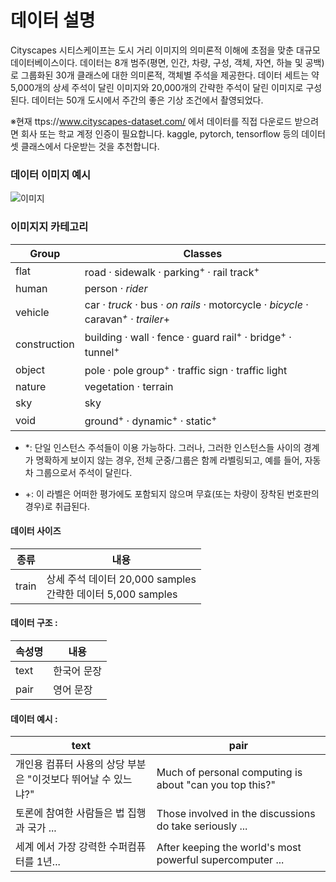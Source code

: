 # 데이터 설명

Cityscapes 시티스케이프는 도시 거리 이미지의 의미론적 이해에 초점을 맞춘 대규모 데이터베이스이다. 데이터는 8개 범주(평면, 인간, 차량, 구성, 객체, 자연, 하늘 및 공백)로 그룹화된 30개 클래스에 대한 의미론적, 객체별 주석을 제공한다. 데이터 세트는 약 5,000개의 상세 주석이 달린 이미지와 20,000개의 간략한 주석이 달린 이미지로 구성된다. 데이터는 50개 도시에서 주간의 좋은 기상 조건에서  촬영되었다. 


※현재  ttps://www.cityscapes-dataset.com/ 에서 데이터를 직접 다운로드 받으려면 회사 또는 학교 계정 인증이 필요합니다. kaggle, pytorch, tensorflow 등의 데이터셋 클래스에서 다운받는 것을 추천합니다.

### 데이터 이미지 예시 
![이미지](https://www.cityscapes-dataset.com/wordpress/wp-content/uploads/2015/07/zuerich00-1024x510.png)

### 이미지지 카테고리
| Group        | Classes                                                                                                   |
|--------------|-----------------------------------------------------------------------------------------------------------|
| flat         | road · sidewalk · parking<sup>+</sup> · rail track<sup>+</sup>                                            |
| human        | person<sup>*</sup> · rider<sup>*</sup>                                                                    |
| vehicle      | car<sup>*</sup> · truck<sup>*</sup> · bus<sup>*</sup> · on rails<sup>*</sup> · motorcycle<sup>*</sup> · bicycle<sup>*</sup> · caravan<sup>*+</sup> · trailer<sup>*+</sup> |
| construction | building · wall · fence · guard rail<sup>+</sup> · bridge<sup>+</sup> · tunnel<sup>+</sup>                |
| object       | pole · pole group<sup>+</sup> · traffic sign · traffic light                                              |
| nature       | vegetation · terrain                                                                                      |
| sky          | sky                                                                                                       |
| void         | ground<sup>+</sup> · dynamic<sup>+</sup> · static<sup>+</sup>                                             |

*  *: 단일 인스턴스 주석들이 이용 가능하다. 그러나, 그러한 인스턴스들 사이의 경계가 명확하게 보이지 않는 경우, 전체 군중/그룹은 함께 라벨링되고, 예를 들어, 자동차 그룹으로서 주석이 달린다.
- +: 이 라벨은 어떠한 평가에도 포함되지 않으며 무효(또는 차량이 장착된 번호판의 경우)로 취급된다.

#### 데이터 사이즈

| 종류 | 내용 |
| --- | --- |
| train | 상세 주석 데이터 20,000 samples <br/> 간략한 데이터 5,000 samples  |




#### 데이터 구조 :
| 속성명 | 내용 |
| --- | --- |
| text |한국어 문장|
| pair |영어 문장|


#### 데이터 예시 :
| text | pair | 
| --- | --- | 
|  개인용 컴퓨터 사용의 상당 부분은 "이것보다 뛰어날 수 있느냐?" |Much of personal computing is about "can you top this?"
| 토론에 참여한 사람들은 법 집행과 국가 ... | Those involved in the discussions do take seriously ... | 
 |세계 에서 가장 강력한 수퍼컴퓨터를 1년... | After keeping the world's most powerful supercomputer ...|
